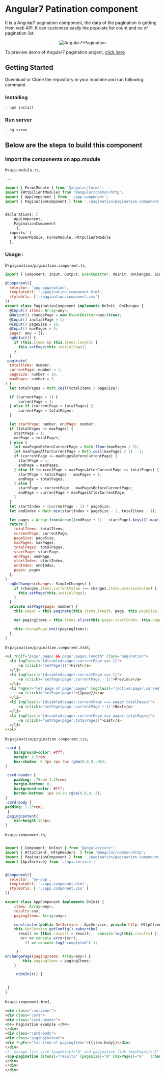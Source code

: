 # Angular7 Patination component


It is a Angular7 pagination component, the data of the pagination is getting from web API. It can customize easily the populate list count and no of pagination list.

<p align="center">
    <img  alt="Angular7-Pagination" src="img/pagination1.JPG" class="img-responsive">
</p>

To preview demo of Angular7 pagination project, [click here](https://angular-paginationexample.stackblitz.io)



## Getting Started
Download  or Clone the repository in your machine and run following command.

### Installing
    - npm install

### Run server
    - ng serve
    
## Below are the steps to build this component


### Import the components on app.module

In `app.module.ts`,

```javascript
...

import { FormsModule } from '@angular/forms';
import {HttpClientModule} from '@angular/common/http';
import { AppComponent } from './app.component';
import { PaginationComponent } from './pagination/pagination.component';


declarations: [
    AppComponent,
    PaginationComponent
     ],
  imports: [
    BrowserModule, FormsModule, HttpClientModule
  ],

```

### Usage : 

In `pagination/pagination.component.ts`,

```javascript
import { Component, Input, Output, EventEmitter, OnInit, OnChanges, SimpleChanges, CUSTOM_ELEMENTS_SCHEMA } from '@angular/core';

@Component({
  selector: 'app-pagination',
  templateUrl: './pagination.component.html',
  styleUrls: ['./pagination.component.css']
})
export class PaginationComponent implements OnInit, OnChanges {
  @Input() items: Array<any>;
  @Output() changePage = new EventEmitter<any>(true);
  @Input() initialPage = 1;
  @Input() pageSize = 10;
  @Input() maxPages = 5;
  pager: any = {};
  ngOnInit() {
    if (this.items && this.items.length) {
      this.setPage(this.initialPage);
    }
  }
 paginate(
  totalItems: number,
  currentPage: number = 1,
  pageSize: number = 10,
  maxPages: number = 5
) {
  let totalPages = Math.ceil(totalItems / pageSize);

  if (currentPage < 1) { 
      currentPage = 1; 
  } else if (currentPage > totalPages) { 
      currentPage = totalPages; 
  }

  let startPage: number, endPage: number;
  if (totalPages <= maxPages) {
    startPage = 1;
    endPage = totalPages;
  } else {
    let maxPagesBeforeCurrentPage = Math.floor(maxPages / 2);
    let maxPagesAfterCurrentPage = Math.ceil(maxPages / 2) - 1;
    if (currentPage <= maxPagesBeforeCurrentPage) {
      startPage = 1;
      endPage = maxPages;
    } else if (currentPage + maxPagesAfterCurrentPage >= totalPages) {
      startPage = totalPages - maxPages + 1;
      endPage = totalPages;
    } else {
      startPage = currentPage - maxPagesBeforeCurrentPage;
      endPage = currentPage + maxPagesAfterCurrentPage;
    }
  }
  let startIndex = (currentPage - 1) * pageSize;
  let endIndex = Math.min(startIndex + pageSize - 1, totalItems - 1);

  let pages = Array.from(Array((endPage + 1) - startPage).keys()).map(i => startPage + i);
  return {
    totalItems: totalItems,
    currentPage: currentPage,
    pageSize: pageSize,
    maxPages: maxPages,
    totalPages: totalPages,
    startPage: startPage,
    endPage: endPage,
    startIndex: startIndex,
    endIndex: endIndex,
    pages: pages
  };
}
  ngOnChanges(changes: SimpleChanges) {
    if (changes.items.currentValue !== changes.items.previousValue) {
      this.setPage(this.initialPage);
    }
  }
  private setPage(page: number) {
    this.pager = this.paginate(this.items.length, page, this.pageSize, this.maxPages);

    var pagingItems = this.items.slice(this.pager.startIndex, this.pager.endIndex + 1);

    this.changePage.emit(pagingItems);
  }
}

```

In `pagination/pagination.component.html`,

```html
<ul *ngIf="pager.pages && pager.pages.length" class="pagination">
  <li [ngClass]="{disabled:pager.currentPage === 1}">
      <a (click)="setPage(1)">First</a>
  </li>
  <li [ngClass]="{disabled:pager.currentPage === 1}">
      <a (click)="setPage(pager.currentPage - 1)">Previous</a>
  </li>
  <li *ngFor="let page of pager.pages" [ngClass]="{active:pager.currentPage === page}">
      <a (click)="setPage(page)">{{page}}</a>
  </li>
  <li [ngClass]="{disabled:pager.currentPage === pager.totalPages}">
      <a (click)="setPage(pager.currentPage + 1)">Next</a>
  </li>
  <li [ngClass]="{disabled:pager.currentPage === pager.totalPages}">
      <a (click)="setPage(pager.totalPages)">Last</a>
  </li>
</ul>

```

In `pagination/pagination.component.css`,

```css
.card {
    background-color: #fff;    
    margin: 1.5rem;
    box-shadow: 0 2px 4px 2px rgba(0,0,0,.05);
}

.card-header {
    padding: .75rem 1.25rem;
    margin-bottom: 0;
    background-color: #fff;
    border-bottom: 1px solid rgba(0,0,0,.3);
}
.card-body {
padding: 1.25rem;
 }
.pagingContent{
	min-height:320px;
}


```

In `app.component.ts`,
```javascript

import { Component, OnInit } from '@angular/core';
import { HttpClient, HttpHeaders  } from '@angular/common/http';
import { PaginationComponent } from './pagination/pagination.component';
import {ApiService} from './api.service';


@Component({
  selector: 'my-app',
  templateUrl: './app.component.html',
  styleUrls: [ './app.component.css' ]
})

export class AppComponent implements OnInit {
    items: Array<any>;
    results:any;
    pagingItems: Array<any>;

    constructor(public GetService : ApiService, private http: HttpClient) {      
    this.GetService.getConfig().subscribe(
      result => {this.results = result;   console.log(this.results) },
       err => console.error(err), 
         () => console.log('completed') );

     }
onChangePage(pagingItems: Array<any>) {
        this.pagingItems = pagingItems;
    } 

     ngOnInit() {
   

 }   
}


```
In `app.component.html`,

```html
<div class="container">
<div class="card">
<div class="card-header">
<h4> Pagination example </h4>
</div>
<div class="card-body">
<div class="pagingContent">
<div *ngFor="let item of pagingItems">{{item.body}}</div>
</div>
<!--manage list size [pageSize]="8" and pagination link [maxPages]="6"-->   
<app-pagination [items]="results" [pageSize]="8" [maxPages]="6"   (changePage)="onChangePage($event)"></app-pagination>
</div>
</div>
</div>

```

